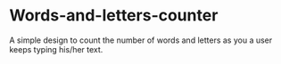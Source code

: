 # Words-and-letters-counter
A simple design to count the number of words and letters as you a user keeps typing his/her text.
